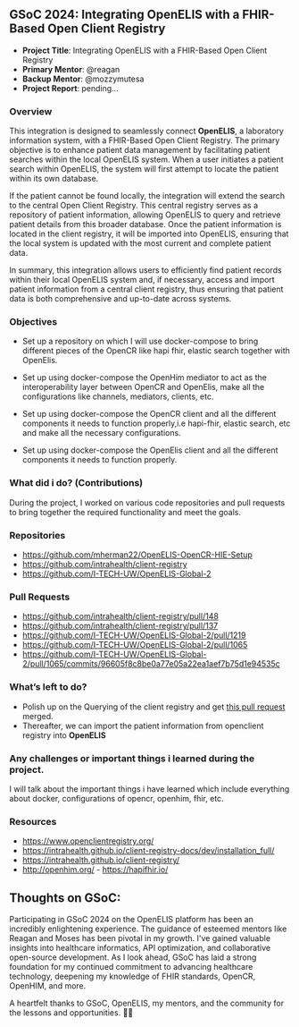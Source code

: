 ## GSoC 2024: Integrating OpenELIS with a FHIR-Based Open Client Registry
- **Project Title**: Integrating OpenELIS with a FHIR-Based Open Client Registry
- **Primary Mentor**: @reagan 
- **Backup Mentor**: @mozzymutesa 
- **Project Report**: pending...

### Overview
This integration is designed to seamlessly connect **OpenELIS**, a laboratory information system, with a FHIR-Based Open Client Registry. The primary objective is to enhance patient data management by facilitating patient searches within the local OpenELIS system. When a user initiates a patient search within OpenELIS, the system will first attempt to locate the patient within its own database. 

If the patient cannot be found locally, the integration will extend the search to the central Open Client Registry. This central registry serves as a repository of patient information, allowing OpenELIS to query and retrieve patient details from this broader database. Once the patient information is located in the client registry, it will be imported into OpenELIS, ensuring that the local system is updated with the most current and complete patient data.

In summary, this integration allows users to efficiently find patient records within their local OpenELIS system and, if necessary, access and import patient information from a central client registry, thus ensuring that patient data is both comprehensive and up-to-date across systems.

### Objectives

- Set up a repository on which I will use docker-compose to bring different pieces of
the OpenCR like hapi fhir, elastic search together with OpenElis.

- Set up using docker-compose the OpenHim mediator to act as the interoperability
layer between OpenCR and OpenElis, make all the configurations like channels,
mediators, clients, etc.

- Set up using docker-compose the OpenCR client and all the different components it
needs to function properly,i.e hapi-fhir, elastic search, etc and make all the necessary
configurations.
- Set up using docker-compose the OpenElis client and all the different components it
needs to function properly.

### What did i do? (Contributions)
During the project, I worked on various code repositories and pull requests to bring together the required functionality and meet the goals.

### Repositories
- https://github.com/mherman22/OpenELIS-OpenCR-HIE-Setup
- https://github.com/intrahealth/client-registry
- https://github.com/I-TECH-UW/OpenELIS-Global-2

### Pull Requests
- https://github.com/intrahealth/client-registry/pull/148
- https://github.com/intrahealth/client-registry/pull/137
- https://github.com/I-TECH-UW/OpenELIS-Global-2/pull/1219
- https://github.com/I-TECH-UW/OpenELIS-Global-2/pull/1065
- https://github.com/I-TECH-UW/OpenELIS-Global-2/pull/1065/commits/96605f8c8be0a77e05a22ea1aef7b75d1e94535c

### What’s left to do? 
- Polish up on the Querying of the client registry and get [this pull request](https://github.com/I-TECH-UW/OpenELIS-Global-2/pull/1219) merged.
- Thereafter, we can import the patient information from openclient registry into **OpenELIS**

### Any challenges or important things i learned during the project.
I will talk about the important things i have learned which include everything about docker, configurations of opencr, openhim, fhir, etc.

### Resources 
- https://www.openclientregistry.org/ 
- https://intrahealth.github.io/client-registry-docs/dev/installation_full/ 
- https://intrahealth.github.io/client-registry/ 
- http://openhim.org/ - https://hapifhir.io/ 

## Thoughts on GSoC:
Participating in GSoC 2024 on the OpenELIS platform has been an incredibly enlightening experience. The guidance of esteemed mentors like Reagan and Moses has been pivotal in my growth. I've gained valuable insights into healthcare informatics, API optimization, and collaborative open-source development. As I look ahead, GSoC has laid a strong foundation for my continued commitment to advancing healthcare technology, deepening my knowledge of FHIR standards, OpenCR, OpenHIM, and more.

A heartfelt thanks to GSoC, OpenELIS, my mentors, and the  community for the lessons and opportunities. :star2::globe_with_meridians:


